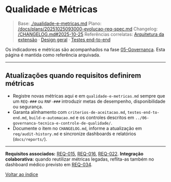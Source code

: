 # Qualidade e Métricas

> Base: [./qualidade-e-metricas.md](./qualidade-e-metricas.md)
> Plano: [/docs/plans/20251025093000-evolucao-req-spec.md](/docs/plans/20251025093000-evolucao-req-spec.md)
> Changelog: [/CHANGELOG.md#2025-10-25](/CHANGELOG.md#2025-10-25)
> Referências correlatas: [Arquitetura da extensão](/req/01-arquitetura/arquitetura-da-extensao-spec.md) · [Design geral](/req/02-design/design-geral-spec.md) · [Testes end-to-end](/req/04-testes-e-validacao/testes-end-to-end-spec.md)

Os indicadores e métricas são acompanhados na fase [05-Governança](../06-governanca-tecnica-e-controle-de-qualidade/controle-de-qualidade-spec.md). Esta página é mantida como referência arquivada.

---

## Atualizações quando requisitos definirem métricas

- Registre novas métricas aqui e em `qualidade-e-metricas.md` sempre que um `REQ-###` ou `RNF-###` introduzir metas de desempenho, disponibilidade ou segurança.
- Garanta alinhamento com `criterios-de-aceitacao.md`, `testes-end-to-end.md`, `build-e-automacao.md` e os controles descritos em `../06-governanca-tecnica-e-controle-de-qualidade/`.
- Documente o item no `CHANGELOG.md`, informe a atualização em `req/audit-history.md` e sincronize dashboards e relatórios (`docs/reports/`).

---

**Requisitos associados:** [REQ-015](../02-planejamento/requisitos-spec.md#req-015), [REQ-016](../02-planejamento/requisitos-spec.md#req-016), [REQ-022](../02-planejamento/requisitos-spec.md#req-022).
**Integração colaborativa:** quando reutilizar métricas legadas, reflita-as também no dashboard médico previsto em [REQ-034](../02-planejamento/requisitos-spec.md#req-034).

[Voltar ao índice](README-spec.md)
